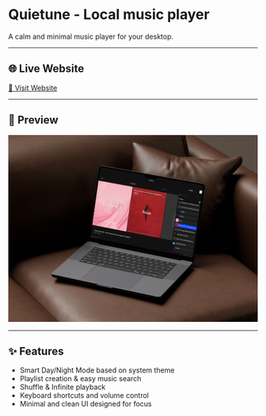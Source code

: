 # Quietune - Local music player
A calm and minimal music player for your desktop.

---

## 🌐 Live Website  
[🔗 Visit Website](https://dixitparmar-dev.github.io/Quietune/)

---

## 📸 Preview  

![Quietune Screenshot](./assets/images/interface1.png)

---


## ✨ Features

- Smart Day/Night Mode based on system theme
- Playlist creation & easy music search
- Shuffle & Infinite playback
- Keyboard shortcuts and volume control
- Minimal and clean UI designed for focus



